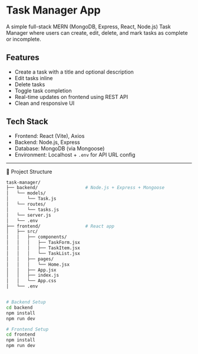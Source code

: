 # Task Manager App

A simple full-stack MERN (MongoDB, Express, React, Node.js) Task Manager where users can create, edit, delete, and mark tasks as complete or incomplete.

##  Features

-  Create a task with a title and optional description
-  Edit tasks inline
-  Delete tasks
-  Toggle task completion
-  Real-time updates on frontend using REST API
-  Clean and responsive UI

##  Tech Stack

- Frontend: React (Vite), Axios
- Backend: Node.js, Express
- Database: MongoDB (via Mongoose)
- Environment: Localhost + `.env` for API URL config

---

 📁 Project Structure

```bash
task-manager/
├── backend/                  # Node.js + Express + Mongoose
│   └── models/
│       └── Task.js
│   └── routes/
│       └── tasks.js
│   └── server.js
│   └── .env
├── frontend/                 # React app
│   ├── src/
│   │   ├── components/
│   │   │   ├── TaskForm.jsx
│   │   │   ├── TaskItem.jsx
│   │   │   └── TaskList.jsx
│   │   ├── pages/
│   │   │   └── Home.jsx
│   │   ├── App.jsx
│   │   ├── index.js
│   │   └── App.css
│   └── .env


# Backend Setup
cd backend
npm install
npm run dev

# Frontend Setup
cd frontend
npm install
npm run dev
